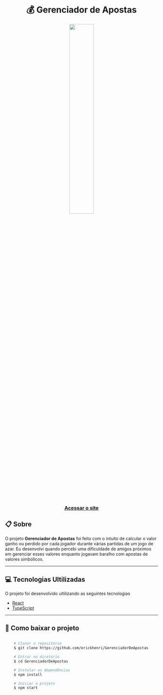 <h1 align="center">
💰 Gerenciador de Apostas
</h1>

<center>
    <img  
        width="40%"       
        src="./public/Site_gerenciador_de_apostas.gif"
    />
</center>

<h3 align="center">
    <a href="https://gerenciador-de-apostas-fwi3.vercel.app/">Acessar o site</a>
</h3>


## 📋 Sobre

O projeto **Gerenciador de Apostas** foi feito com o intuito de calcular o valor ganho ou perdido por cada jogador durante várias partidas de um jogo de azar. Eu desenvolvi quando percebi uma dificuldade de amigos próximos em gerenciar esses valores enquanto jogavam baralho com apostas de valores simbólicos.

---

## 💻 Tecnologias Ultilizadas

O projeto foi desenvolvido ultilizando as seguintes tecnologias

- [React](https://reactjs.org)
- [TypeScript](https://www.typescriptlang.org/)

---

## 📁 Como baixar o projeto

```bash

    # Clonar o repositório
    $ git clone https://github.com/erickhenri/GerenciadorDeApostas

    # Entrar no diretório
    $ cd GerenciadorDeApostas

    # Instalar as dependências
    $ npm install

    # Iniciar o projeto
    $ npm start

```
